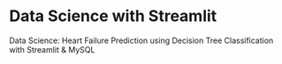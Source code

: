 # Data Science with Streamlit
Data Science: Heart Failure Prediction using Decision Tree Classification with Streamlit &amp; MySQL
